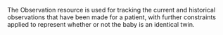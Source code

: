 The Observation resource is used for tracking the current and historical observations that have been made for a patient, with further constraints applied to represent whether or not the baby is an identical twin.